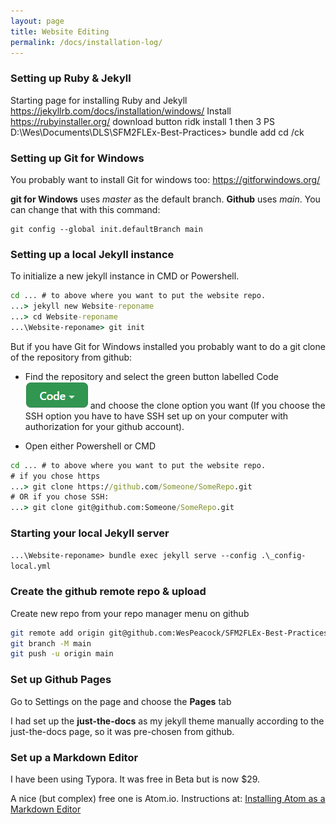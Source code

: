 ```yaml
---
layout: page
title: Website Editing
permalink: /docs/installation-log/
---
```



### Setting up Ruby & Jekyll

Starting page for installing Ruby and Jekyll
https://jekyllrb.com/docs/installation/windows/
Install https://rubyinstaller.org/ download button
ridk install 1 then 3
PS D:\Wes\Documents\DLS\SFM2FLEx-Best-Practices> bundle add cd /ck

### Setting up Git for Windows

You probably want to install Git for windows too:
https://gitforwindows.org/

**git for Windows** uses *master* as the default branch. **Github** uses *main*. You can change that with this command:

```
git config --global init.defaultBranch main
```

### Setting up a local Jekyll instance

To initialize a new jekyll instance in CMD or Powershell.
 ``` bat
 cd ... # to above where you want to put the website repo.
 ...> jekyll new Website-reponame
 ...> cd Website-reponame
 ...\Website-reponame> git init
 ```
But if you have Git for Windows installed you probably want to do a git clone of the repository from github:
 * Find the repository and select the green button labelled Code
 ![green button](assets/installation-log-33015840.png)
 and choose the clone option you want (If you choose the SSH option you have to have SSH set up on your computer with authorization for your github account).

* Open either Powershell or CMD

``` bat
cd ... # to above where you want to put the website repo.
# if you chose https
...> git clone https://github.com/Someone/SomeRepo.git
# OR if you chose SSH:
...> git clone git@github.com:Someone/SomeRepo.git
```

### Starting your local Jekyll server

`...\Website-reponame> bundle exec jekyll serve --config .\_config-local.yml`

### Create the github remote repo & upload

Create new repo from your repo manager menu on github

``` bash
git remote add origin git@github.com:WesPeacock/SFM2FLEx-Best-Practices.git
git branch -M main
git push -u origin main
```

### Set up Github Pages

Go to Settings on the page and choose the **Pages** tab

I had set up the **just-the-docs** as my jekyll theme manually according to the just-the-docs page, so it was pre-chosen from github.


### Set up a Markdown Editor
I have been using Typora. It was free in Beta but is now $29.

A nice (but complex) free one is Atom.io. Instructions at:
[Installing Atom as a Markdown Editor](https://www.portent.com/blog/content/atom-markdown.htm)
